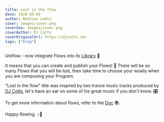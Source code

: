 ```yaml
---
title: Lost in the flow
date: 2020-03-03
author: Mathieu Ledru
cover: images/cover.png
coverSeo: images/cover.png
coverAuthor: DJ Cotts
coverOriginalUrl: https://djcotts.net
tags: ["blog"]
---
```


Uniflow 💧 now integrate Flows into its [Library](https://uniflow.io/library) 📖

It means that you can create and publish your Flows! 🚀 There will be so many Flows that you will be lost, then take time to choose your wisely when you are composing your Program.

"Lost in the flow" title was inspired by two trance music tracks produced by [DJ Cotts](https://djcotts.net), let's have an ear on some of his great music if you don't know. 🎛

To get more information about flows, refer to the [Doc](https://uniflow.io/docs/concepts) 📚.

Happy flowing. 🎶🎉
